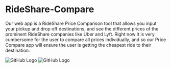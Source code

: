 # RideShare-Compare
Our web app is a RideShare Price Comparison tool that allows you input your pickup and drop off destinations, and see the different prices of the prominent RideShare companies like Uber and Lyft. Right now it is very cumbersome for the user to compare all prices individually, and so our Price Compare app will ensure the user is getting the cheapest ride to their destination.

![GitHub Logo](https://i.ibb.co/g4w6rCD/img-0772-orig.png)  ![GitHub Logo](https://i.ibb.co/g4w6rCD/img-0772-orig.png) 
